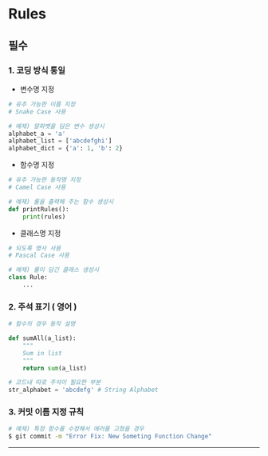 # Rules

## 필수

### 1. 코딩 방식 통일
* 변수명 지정
```python
# 유추 가능한 이름 지정
# Snake Case 사용

# 예제) 알파벳을 담은 변수 생성시
alphabet_a = 'a'
alphabet_list = ['abcdefghi']
alphabet_dict = {'a': 1, 'b': 2}
```
* 함수명 지정
```python
# 유추 가능한 동작명 지정
# Camel Case 사용

# 예제) 룰을 출력해 주는 함수 생성시
def printRules():
    print(rules)
```
* 클래스명 지정
```python
# 되도록 명사 사용
# Pascal Case 사용

# 예제) 룰이 담긴 클래스 생성시
class Rule:
    ...
```

### 2. 주석 표기 ( 영어 )
```python
# 함수의 경우 동작 설명

def sumAll(a_list):
    """
    Sum in list
    """
    return sum(a_list)

# 코드내 따로 주석이 필요한 부분
str_alphabet = 'abcdefg' # String Alphabet
```
### 3. 커밋 이름 지정 규칙
```bash
# 예제) 특정 함수를 수정해서 에러를 고쳤을 경우
$ git commit -m "Error Fix: New Someting Function Change"
```
<hr/>
